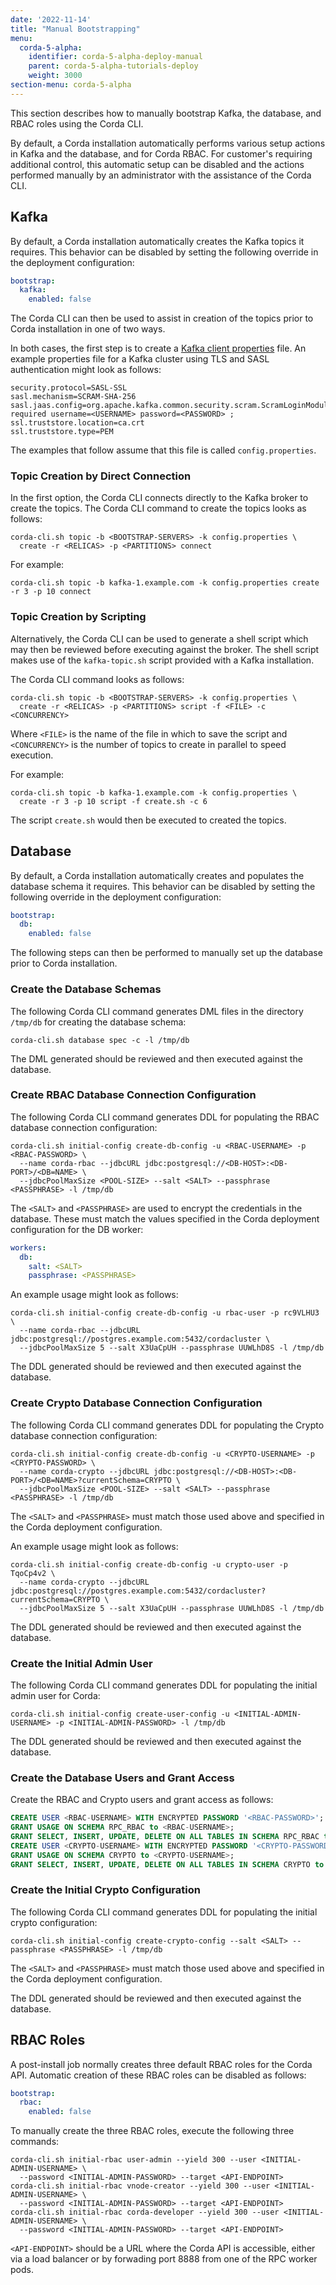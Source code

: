 ```yaml
---
date: '2022-11-14'
title: "Manual Bootstrapping"
menu:
  corda-5-alpha:
    identifier: corda-5-alpha-deploy-manual
    parent: corda-5-alpha-tutorials-deploy
    weight: 3000
section-menu: corda-5-alpha
---
```

<!-- CLI https://r3-cev.atlassian.net/browse/DOC-4185-->
This section describes how to manually bootstrap Kafka, the database, and RBAC roles using the Corda CLI.
<!--do we need to add back in installation instructions??-->

By default, a Corda installation automatically performs various setup actions in Kafka and the database, and for Corda RBAC.
For customer's requiring additional control, this automatic setup can be disabled and the actions performed manually by an administrator with the assistance of the Corda CLI.

## Kafka

By default, a Corda installation automatically creates the Kafka topics it requires.
This behavior can be disabled by setting the following override in the deployment configuration:

```yaml
bootstrap:
  kafka:
    enabled: false
```

The Corda CLI can then be used to assist in creation of the topics prior to Corda installation in one of two ways.

In both cases, the first step is to create a [Kafka client properties](https://kafka.apache.org/documentation/#configuration) file.
An example properties file for a Kafka cluster using TLS and SASL authentication might look as follows:

```properties
security.protocol=SASL-SSL
sasl.mechanism=SCRAM-SHA-256
sasl.jaas.config=org.apache.kafka.common.security.scram.ScramLoginModule required username=<USERNAME> password=<PASSWORD> ;
ssl.truststore.location=ca.crt
ssl.truststore.type=PEM
```

The examples that follow assume that this file is called `config.properties`.

### Topic Creation by Direct Connection

In the first option, the Corda CLI connects directly to the Kafka broker to create the topics.
The Corda CLI command to create the topics looks as follows:

```shell
corda-cli.sh topic -b <BOOTSTRAP-SERVERS> -k config.properties \
  create -r <RELICAS> -p <PARTITIONS> connect
```

For example:

```shell
corda-cli.sh topic -b kafka-1.example.com -k config.properties create -r 3 -p 10 connect
```

### Topic Creation by Scripting

Alternatively, the Corda CLI can be used to generate a shell script which may then be reviewed before executing against the broker.
The shell script makes use of the `kafka-topic.sh` script provided with a Kafka installation.

The Corda CLI command looks as follows:

```shell
corda-cli.sh topic -b <BOOTSTRAP-SERVERS> -k config.properties \
  create -r <RELICAS> -p <PARTITIONS> script -f <FILE> -c <CONCURRENCY>
```

Where `<FILE>` is the name of the file in which to save the script and `<CONCURRENCY>` is the number of topics to create in parallel to speed execution.

For example:

```shell
corda-cli.sh topic -b kafka-1.example.com -k config.properties \
  create -r 3 -p 10 script -f create.sh -c 6
```

The script `create.sh` would then be executed to created the topics.

## Database

By default, a Corda installation automatically creates and populates the database schema it requires.
This behavior can be disabled by setting the following override in the deployment configuration:

```yaml
bootstrap:
  db:
    enabled: false
```

The following steps can then be performed to manually set up the database prior to Corda installation.

### Create the Database Schemas

The following Corda CLI command generates DML files in the directory `/tmp/db` for creating the database schema:

```shell
corda-cli.sh database spec -c -l /tmp/db
```

The DML generated should be reviewed and then executed against the database.

### Create RBAC Database Connection Configuration

The following Corda CLI command generates DDL for populating the RBAC database connection configuration:

```shell
corda-cli.sh initial-config create-db-config -u <RBAC-USERNAME> -p <RBAC-PASSWORD> \
  --name corda-rbac --jdbcURL jdbc:postgresql://<DB-HOST>:<DB-PORT>/<DB=NAME> \
  --jdbcPoolMaxSize <POOL-SIZE> --salt <SALT> --passphrase <PASSPHRASE> -l /tmp/db
```

The `<SALT>` and `<PASSPHRASE>` are used to encrypt the credentials in the database.
These must match the values specified in the Corda deployment configuration for the DB worker:

```yaml
workers:
  db:
    salt: <SALT>
    passphrase: <PASSPHRASE>
```

An example usage might look as follows:

```shell
corda-cli.sh initial-config create-db-config -u rbac-user -p rc9VLHU3 \
  --name corda-rbac --jdbcURL jdbc:postgresql://postgres.example.com:5432/cordacluster \
  --jdbcPoolMaxSize 5 --salt X3UaCpUH --passphrase UUWLhD8S -l /tmp/db
```

The DDL generated should be reviewed and then executed against the database.

### Create Crypto Database Connection Configuration

The following Corda CLI command generates DDL for populating the Crypto database connection configuration:

```shell
corda-cli.sh initial-config create-db-config -u <CRYPTO-USERNAME> -p <CRYPTO-PASSWORD> \
  --name corda-crypto --jdbcURL jdbc:postgresql://<DB-HOST>:<DB-PORT>/<DB=NAME>?currentSchema=CRYPTO \
  --jdbcPoolMaxSize <POOL-SIZE> --salt <SALT> --passphrase <PASSPHRASE> -l /tmp/db
```

The `<SALT>` and `<PASSPHRASE>` must match those used above and specified in the Corda deployment configuration.

An example usage might look as follows:

```shell
corda-cli.sh initial-config create-db-config -u crypto-user -p TqoCp4v2 \
  --name corda-crypto --jdbcURL jdbc:postgresql://postgres.example.com:5432/cordacluster?currentSchema=CRYPTO \
  --jdbcPoolMaxSize 5 --salt X3UaCpUH --passphrase UUWLhD8S -l /tmp/db
```

The DDL generated should be reviewed and then executed against the database.

### Create the Initial Admin User

The following Corda CLI command generates DDL for populating the initial admin user for Corda:

```shell
corda-cli.sh initial-config create-user-config -u <INITIAL-ADMIN-USERNAME> -p <INITIAL-ADMIN-PASSWORD> -l /tmp/db
```

The DDL generated should be reviewed and then executed against the database.

### Create the Database Users and Grant Access

Create the RBAC and Crypto users and grant access as follows:

```sql
CREATE USER <RBAC-USERNAME> WITH ENCRYPTED PASSWORD '<RBAC-PASSWORD>';
GRANT USAGE ON SCHEMA RPC_RBAC to <RBAC-USERNAME>;
GRANT SELECT, INSERT, UPDATE, DELETE ON ALL TABLES IN SCHEMA RPC_RBAC to <RBAC-USERNAME>;
CREATE USER <CRYPTO-USERNAME> WITH ENCRYPTED PASSWORD '<CRYPTO-PASSWORD>';
GRANT USAGE ON SCHEMA CRYPTO to <CRYPTO-USERNAME>;
GRANT SELECT, INSERT, UPDATE, DELETE ON ALL TABLES IN SCHEMA CRYPTO to <CRYPTO-USERNAME>;
```

### Create the Initial Crypto Configuration

The following Corda CLI command generates DDL for populating the initial crypto configuration:

```shell
corda-cli.sh initial-config create-crypto-config --salt <SALT> --passphrase <PASSPHRASE> -l /tmp/db
```

The `<SALT>` and `<PASSPHRASE>` must match those used above and specified in the Corda deployment configuration.

The DDL generated should be reviewed and then executed against the database.

## RBAC Roles

A post-install job normally creates three default RBAC roles for the Corda API.
Automatic creation of these RBAC roles can be disabled as follows:

```yaml
bootstrap:
  rbac:
    enabled: false
```

To manually create the three RBAC roles, execute the following three commands:

```shell
corda-cli.sh initial-rbac user-admin --yield 300 --user <INITIAL-ADMIN-USERNAME> \
  --password <INITIAL-ADMIN-PASSWORD> --target <API-ENDPOINT>
corda-cli.sh initial-rbac vnode-creator --yield 300 --user <INITIAL-ADMIN-USERNAME> \
  --password <INITIAL-ADMIN-PASSWORD> --target <API-ENDPOINT>
corda-cli.sh initial-rbac corda-developer --yield 300 --user <INITIAL-ADMIN-USERNAME> \
  --password <INITIAL-ADMIN-PASSWORD> --target <API-ENDPOINT>
```

`<API-ENDPOINT>` should be a URL where the Corda API is accessible, either via a load balancer or by forwading port 8888 from one of the RPC worker pods.
